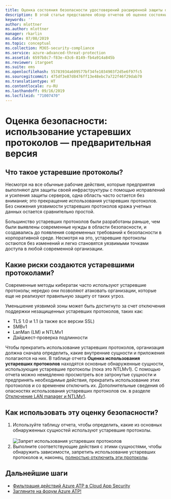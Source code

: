 ```yaml
---
title: Оценка состояния безопасности удостоверений расширенной защиты от угроз Azure с устаревшими протоколами | Документация Майкрософт
description: В этой статье представлен обзор отчетов об оценке состояния безопасности удостоверений в устаревших протоколах Azure ATP.
keywords: ''
author: mlottner
ms.author: mlottner
manager: rkarlin
ms.date: 07/08/2019
ms.topic: conceptual
ms.collection: M365-security-compliance
ms.service: azure-advanced-threat-protection
ms.assetid: 6597b8c7-f83e-43c6-8149-fb4a914a845b
ms.reviewer: itargoet
ms.suite: ems
ms.openlocfilehash: 55783934a609577bf34fe1034903f2d5e6f97fc5
ms.sourcegitcommit: 475df3e87d8476ff13e48ebc7a722f46f29dab70
ms.translationtype: HT
ms.contentlocale: ru-RU
ms.lasthandoff: 09/16/2019
ms.locfileid: "71007470"
---
```

# <a name="security-assessment-legacy-protocols-usage---preview"></a>Оценка безопасности: использование устаревших протоколов — предварительная версия
 
## <a name="what-are-legacy-protocols"></a>Что такое устаревшие протоколы?

Несмотря на все обычные рабочие действия, которые предприятия выполняют для защиты своей инфраструктуры с помощью исправлений и усиления защиты серверов, одна область часто остается без внимания; это прекращение использования устаревших протоколов. Без снижения уязвимости устаревших протоколов кража учетных данных остается сравнительно простой. 

Большинство устаревших протоколов были разработаны раньше, чем были выявлены современные нужды в области безопасности, и создавались до появления современных требований к безопасности в корпоративной среде. Несмотря на это, устаревшие протоколы остаются без изменений и легко становятся уязвимыми точками доступа в любой современной организации. 

## <a name="what-risks-do-retained-legacy-protocols-introduce"></a>Какие риски создаются устаревшими протоколами? 

Современные методы кибератак часто используют устаревшие протоколы; нередко они позволяют атаковать организации, которые еще не реализуют правильную защиту от таких угроз. 

Уменьшение уязвимой зоны может быть достигнуто за счет отключения поддержки незащищенных устаревших протоколов, таких как: 

- TLS 1.0 и 1.1 (а также все версии SSL)
- SMBv1
- LanMan (LM) и NTLMv1
- Дайджест-проверка подлинности

Чтобы прекратить использование устаревших протоколов, организация должна сначала определить, какие внутренние сущности и приложения полагаются на них. В таблице отчета **Оценка использования устаревших протоколов** находятся основные обнаруженные сущности, использующие устаревшие протоколы (пока это NTLMv1). С помощью отчета можно немедленно просмотреть все затронутые сущности и предпринять необходимые действия, прекратить использование этих протоколов и со временем отключить их. Дополнительные сведения об опасностях использования устаревших протоколов см. в разделе [Отключение LAN manager и NTLMv1](https://blogs.technet.microsoft.com/miriamxyra/2017/11/07/stop-using-lan-manager-and-ntlmv1/).


## <a name="how-do-i-use-this-security-assessment"></a>Как использовать эту оценку безопасности? 
1. Используйте таблицу отчета, чтобы определить, какие из основных обнаруженных сущностей используют устаревшие протоколы.  
    <br>![Запрет использования устаревших протоколов](media/atp-cas-isp-legacy-protocols-2.png)
1. Выполните соответствующие действия с этими сущностями, чтобы обнаружить зависимости, запретить использование устаревших протоколов и, наконец, [полностью отключить эти протоколы](https://blogs.technet.microsoft.com/miriamxyra/2017/11/07/stop-using-lan-manager-and-ntlmv1/). 

## <a name="next-steps"></a>Дальнейшие шаги
- [Фильтрация действий Azure ATP в Cloud App Security](atp-activities-filtering-mcas.md)
- [Загляните на форум Azure ATP!](https://aka.ms/azureatpcommunity)
